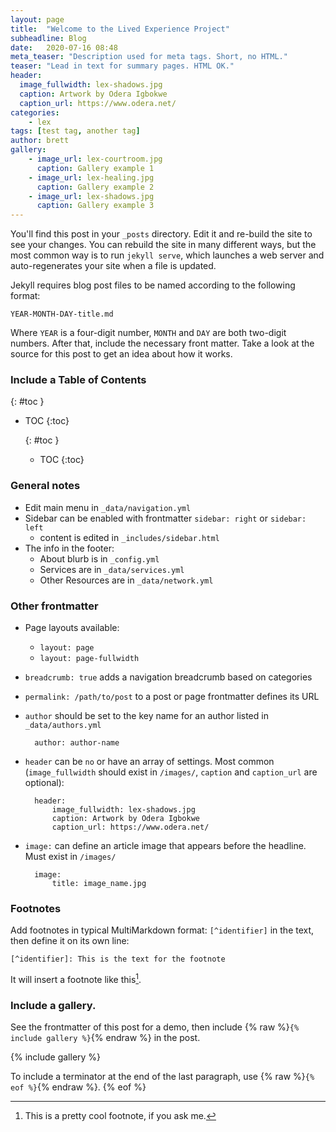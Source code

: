 ```yaml
---
layout: page
title:  "Welcome to the Lived Experience Project"
subheadline: Blog
date:   2020-07-16 08:48
meta_teaser: "Description used for meta tags. Short, no HTML."
teaser: "Lead in text for summary pages. HTML OK."
header:
  image_fullwidth: lex-shadows.jpg
  caption: Artwork by Odera Igbokwe
  caption_url: https://www.odera.net/
categories:
    - lex
tags: [test tag, another tag]
author: brett
gallery:
    - image_url: lex-courtroom.jpg
      caption: Gallery example 1
    - image_url: lex-healing.jpg
      caption: Gallery example 2
    - image_url: lex-shadows.jpg
      caption: Gallery example 3
---
```

You'll find this post in your `_posts` directory. Edit it and re-build the site to see your changes. You can rebuild the site in many different ways, but the most common way is to run `jekyll serve`, which launches a web server and auto-regenerates your site when a file is updated.

Jekyll requires blog post files to be named according to the following format:

`YEAR-MONTH-DAY-title.md`

Where `YEAR` is a four-digit number, `MONTH` and `DAY` are both two-digit numbers. After that, include the necessary front matter. Take a look at the source for this post to get an idea about how it works. 

### Include a Table of Contents

{: #toc }
*  TOC
{:toc}

    {: #toc }
    *  TOC
    {:toc}

### General notes

- Edit main menu in `_data/navigation.yml`
- Sidebar can be enabled with frontmatter `sidebar: right` or `sidebar: left`
    - content is edited in `_includes/sidebar.html`
- The info in the footer:
    - About blurb is in `_config.yml`
    - Services are in `_data/services.yml`
    - Other Resources are in `_data/network.yml`

### Other frontmatter

- Page layouts available:
    - `layout: page`
    - `layout: page-fullwidth`
- `breadcrumb: true` adds a navigation breadcrumb based on categories
- `permalink: /path/to/post` to a post or page frontmatter defines its URL
- `author` should be set to the key name for an author listed in `_data/authors.yml`

        author: author-name
- `header` can be `no` or have an array of settings. Most common (`image_fullwidth` should exist in `/images/`, `caption` and `caption_url` are  optional):
    
        header:
            image_fullwidth: lex-shadows.jpg
            caption: Artwork by Odera Igbokwe
            caption_url: https://www.odera.net/
- `image:` can define an article image that appears before the headline. Must exist in `/images/`

        image:
            title: image_name.jpg

### Footnotes

Add footnotes in typical MultiMarkdown format: `[^identifier]` in the text, then define it on its own line:

    [^identifier]: This is the text for the footnote

It will insert a footnote like this[^fn1].

[^fn1]: This is a pretty cool footnote, if you ask me.

### Include a gallery. 

See the frontmatter of this post for a demo, then include {% raw %}`{% include gallery %}`{% endraw %} in the post.

{% include gallery %}

To include a terminator at the end of the last paragraph, use {% raw %}`{% eof %}`{% endraw %}. {% eof %}
